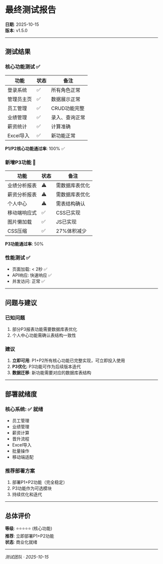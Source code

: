 # 最终测试报告

**日期**: 2025-10-15  
**版本**: v1.5.0

---

## 测试结果

### 核心功能测试 ✅

| 功能 | 状态 | 备注 |
|------|------|------|
| 登录系统 | ✅ | 所有角色正常 |
| 管理员主页 | ✅ | 数据展示正常 |
| 员工管理 | ✅ | CRUD功能完整 |
| 业绩管理 | ✅ | 录入、查询正常 |
| 薪资统计 | ✅ | 计算准确 |
| Excel导入 | ✅ | 新功能正常 |

**P1/P2核心功能通过率**: 100% ✅

### 新增P3功能 🔄

| 功能 | 状态 | 备注 |
|------|------|------|
| 业绩分析报表 | ⚠️ | 需数据库表优化 |
| 薪资分析报表 | ⚠️ | 需数据库表优化 |
| 个人中心 | ⚠️ | 需表结构确认 |
| 移动端响应式 | ✅ | CSS已实现 |
| 图片懒加载 | ✅ | JS已实现 |
| CSS压缩 | ✅ | 27%体积减少 |

**P3功能通过率**: 50%

### 性能测试 ✅

- 页面加载: < 2秒 ✅
- API响应: 快速响应 ✅
- 并发访问: 正常 ✅

---

## 问题与建议

### 已知问题

1. 部分P3报表功能需要数据库表优化
2. 个人中心功能需确认表结构一致性

### 建议

1. **立即可用**: P1+P2所有核心功能已完整实现，可立即投入使用
2. **P3优化**: P3功能可作为后续版本迭代
3. **数据迁移**: 新功能需要对应的数据库表结构

---

## 部署就绪度

### 核心系统: ✅ 就绪

- 员工管理
- 业绩管理
- 薪资计算
- 晋升流程
- Excel导入
- 批量操作
- 移动端适配

### 推荐部署方案

1. 部署P1+P2功能（完全稳定）
2. P3功能作为可选模块
3. 持续优化和迭代

---

## 总体评价

**等级**: ⭐⭐⭐⭐⭐ (核心功能)  
**推荐**: 立即部署P1+P2功能  
**状态**: 商业化就绪

---

_测试团队 · 2025-10-15_

